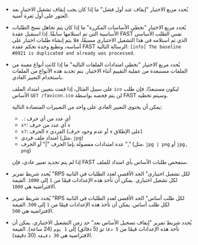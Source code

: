 * يُحدد مربع الاختيار "إيقاف عند أول فشل" ما إذا كان يجب إيقاف تشغيل الاختبار بعد العثور على أول ثغرة أمنية.
* يُحدد مربع الاختيار "تخطي الأساسات المكررة" ما إذا كان يتم تجاهل نسخ الطلبات الأساسية التي تم استلامها سابقًا. إذا استقبل عقدة FAST نفس الطلب الأساسي الذي تم استلامه في هذا التشغيل الاختباري مسبقًا، فلا يتم إنشاء طلبات اختبار على أساسه، وتطبع وحدة تحكم عقدة FAST الرسالة التالية: `[info] The baseline #8921 is duplicated and already was processed`.
* يُحدد مربع الاختيار "تخطي امتدادات الملفات التالية" ما إذا كانت أنواع معينة من الملفات مستبعدة من عملية التقييم أثناء الاختبار. يتم تحديد هذه الأنواع من الملفات باستخدام التعبير العادي.

    على سبيل المثال، إذا قمت بتعيين امتداد الملف `ico` ليكون مستبعدًا، فإن طلب الأساس `GET /favicon.ico` لن يتم فحصه بواسطة FAST وسيتم تخطيه.
    
    يمكن أن يحتوي التعبير العادي على واحد من التعبيرات المتضادة التالية:
    
    * `.`: أي عدد من أي حرف
    * `x*`: أي عدد من حرف `x`
    * `x?`: الحرف `x` الفردي (أو عدم وجود حرف `x` على الإطلاق)
    * امتداد ملف فردي (مثل، `jpg`)
    * عدة امتدادات مفصولة بإما الحرف "|" أو الحرف "," (مثل، `jpg | png` أو `jpg, png`)
    
    إذا لم يتم تحديد تعبير عادي، فإن FAST ستفحص طلبات الأساس بأي امتداد للملف.
    
* يُحدد شريط تمرير "RPS لكل تشغيل اختباري" الحد الأقصى لعدد الطلبات في الثانية لكل تشغيل اختباري. يمكن أن تأخذ هذه الإعدادات قيمًا من `1` إلى `1000`. القيمة الافتراضية هي `1000`.
* يُحدد شريط تمرير "RPS لكل طلب أساس" الحد الأقصى لعدد الطلبات في الثانية لكل طلب أساس. يمكن أن تأخذ هذه الإعدادات قيمًا من `1` إلى `500`. القيمة الافتراضية هي `500`.
* يُحدد شريط تمرير "إيقاف تسجيل الأساس بعد" حد زمن التشغيل الاختباري. يمكن أن تأخذ هذه الإعدادات قيمًا من `5 دقائق` (5 دقائق) إلى `1 يوم` (24 ساعة). القيمة الافتراضية هي `30 دقيقة` (30 دقيقة).